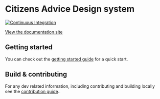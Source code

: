 # Citizens Advice Design system

[![Continuous Integration](https://github.com/citizensadvice/design-system/actions/workflows/ci-workflow.yml/badge.svg)](https://github.com/citizensadvice/design-system/actions/workflows/ci-workflow.yml)

[View the documentation site](https://citizensadvice.github.io/design-system/)

## Getting started

You can check out the [getting started guide](https://citizensadvice.github.io/design-system/?path=/docs/getting-started--page) for a quick start.

## Build & contributing

For any dev related information, including contributing and building locally see the [contribution guide](CONTRIBUTING.md)..
